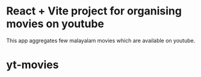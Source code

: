 # React + Vite project for organising movies on youtube

This app aggregates few malayalam movies which are available on youtube.
# yt-movies
